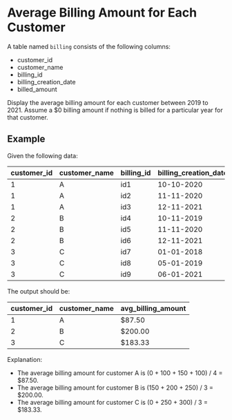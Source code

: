 # Average Billing Amount for Each Customer

A table named `billing` consists of the following columns:

- customer_id
- customer_name
- billing_id
- billing_creation_date
- billed_amount

Display the average billing amount for each customer between 2019 to 2021. Assume a $0 billing amount if nothing is billed for a particular year for that customer.

## Example

Given the following data:

| customer_id | customer_name | billing_id | billing_creation_date | billed_amount |
|-------------|---------------|------------|-----------------------|---------------|
| 1           | A             | id1        | 10-10-2020            | $100          |
| 1           | A             | id2        | 11-11-2020            | $150          |
| 1           | A             | id3        | 12-11-2021            | $100          |
| 2           | B             | id4        | 10-11-2019            | $150          |
| 2           | B             | id5        | 11-11-2020            | $200          |
| 2           | B             | id6        | 12-11-2021            | $250          |
| 3           | C             | id7        | 01-01-2018            | $100          |
| 3           | C             | id8        | 05-01-2019            | $250          |
| 3           | C             | id9        | 06-01-2021            | $300          |

The output should be:

| customer_id | customer_name | avg_billing_amount |
|-------------|---------------|--------------------|
| 1           | A             | $87.50             |
| 2           | B             | $200.00            |
| 3           | C             | $183.33            |

Explanation:
- The average billing amount for customer A is (0 + 100 + 150 + 100) / 4 = $87.50.
- The average billing amount for customer B is (150 + 200 + 250) / 3 = $200.00.
- The average billing amount for customer C is (0 + 250 + 300) / 3 = $183.33.
